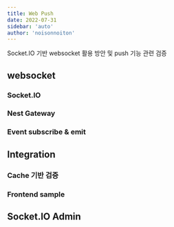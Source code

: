 ```yaml
---
title: Web Push
date: 2022-07-31
sidebar: 'auto'
author: 'noisonnoiton'
---
```


Socket.IO 기반 websocket 활용 방안 및 push 기능 관련 검증

## websocket

### Socket.IO

### Nest Gateway

### Event subscribe & emit

## Integration

### Cache 기반 검증

### Frontend sample

## Socket.IO Admin
